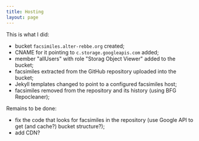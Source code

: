 ```yaml
---
title: Hosting
layout: page
---
```


This is what I did:
- bucket `facsimiles.alter-rebbe.org` created;
- CNAME for it pointing to `c.storage.googleapis.com` added;
- member "allUsers" with role "Storag Object Viewer" added to the bucket;
- facsimiles extracted from the GitHub repository uploaded into the bucket;
- Jekyll templates changed to point to a configured facsimiles host;
- facsimiles removed from the repository and its history (using BFG Repocleaner);

Remains to be done:
- fix the code that looks for facsimiles in the repository
  (use Google API to get (and cache?) bucket structure?);
- add CDN?
  
